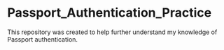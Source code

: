 # Passport_Authentication_Practice

This repository was created to help further understand my knowledge of Passport authentication. 
